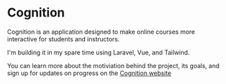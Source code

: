 # Cognition

Cognition is an application designed to make online courses more interactive for students and instructors.

I'm building it in my spare time using Laravel, Vue, and Tailwind.

You can learn more about the motiviation behind the project, its goals, and sign up for updates on progress on the [Cognition website](https://cognitionapp.com)